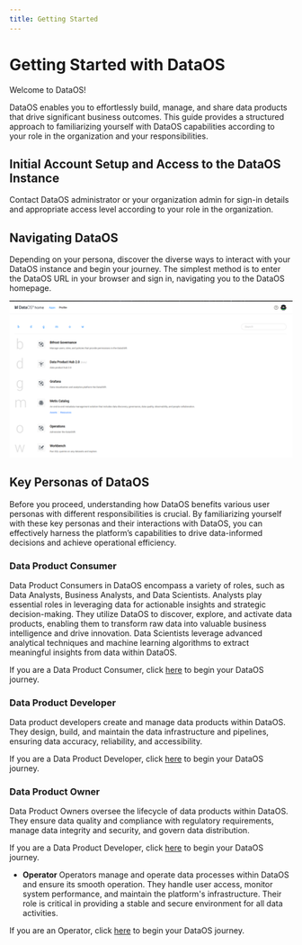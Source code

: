 ```yaml
---
title: Getting Started
---
```


# Getting Started with DataOS

Welcome to DataOS! 

DataOS enables you to effortlessly build, manage, and share data products that drive significant business outcomes. This guide provides a structured approach to familiarizing yourself with DataOS capabilities according to your role in the organization and your responsibilities.

## Initial Account Setup and Access to the DataOS Instance

Contact DataOS administrator or your organization admin for sign-in details and appropriate access level according to your role in the organization.

## Navigating DataOS

Depending on your persona, discover the diverse ways to interact with your DataOS instance and begin your journey. The simplest method is to enter the DataOS URL in your browser and sign in, navigating you to the DataOS homepage.

![Screenshot 2024-07-09 at 3.25.28 PM.png](/getting_started/dataos_home.png)

## Key Personas of DataOS

Before you proceed, understanding how DataOS benefits various user personas with different responsibilities is crucial. By familiarizing yourself with these key personas and their interactions with DataOS, you can effectively harness the platform’s capabilities to drive data-informed decisions and achieve operational efficiency.

### **Data Product Consumer**
Data Product Consumers in DataOS encompass a variety of roles, such as Data Analysts, Business Analysts, and Data Scientists. Analysts play essential roles in leveraging data for actionable insights and strategic decision-making. They utilize DataOS to discover, explore, and activate data products, enabling them to transform raw data into valuable business intelligence and drive innovation. Data Scientists leverage advanced analytical techniques and machine learning algorithms to extract meaningful insights from data within DataOS.

If you are a Data Product Consumer, click [here](/getting_started/dp_consumer/) to begin your DataOS journey.

### **Data Product Developer**
Data product developers create and manage data products within DataOS. They design, build, and maintain the data infrastructure and pipelines, ensuring data accuracy, reliability, and accessibility.

If you are a Data Product Developer, click [here](/getting_started/dp_developer/) to begin your DataOS journey.

### **Data Product Owner**
Data Product Owners oversee the lifecycle of data products within DataOS. They ensure data quality and compliance with regulatory requirements, manage data integrity and security, and govern data distribution.

If you are a Data Product Developer, click [here](/getting_started/dp_owner/) to begin your DataOS journey.

- **Operator**
Operators manage and operate data processes within DataOS and ensure its smooth operation. They handle user access, monitor system performance, and maintain the platform's infrastructure. Their role is critical in providing a stable and secure environment for all data activities.

If you are an Operator, click [here](/getting_started/operator/) to begin your DataOS journey.
